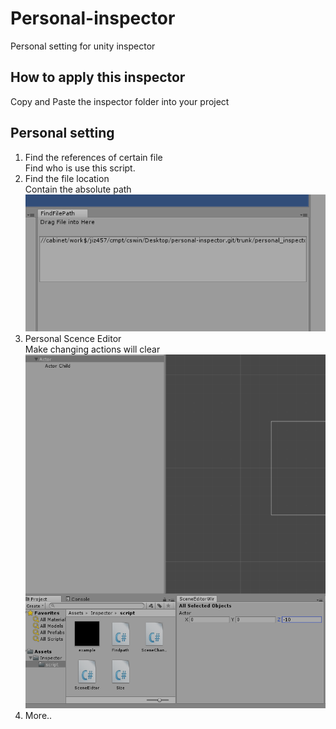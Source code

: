 # Personal-inspector 
Personal setting for unity inspector


## How to apply this inspector
Copy and Paste the inspector folder into your project

## Personal setting
1. Find the references of certain file  
    Find who is use this script.    
2. Find the file location   
    Contain the absolute path   
    ![GitHub Logo](Findfilepath.PNG)
3. Personal Scence Editor   
    Make changing actions will clear    
    ![GitHub Logo](SceneEditor.PNG)
4. More..
